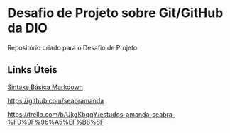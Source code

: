 # Desafio de Projeto sobre Git/GitHub da DIO
Repositório criado para o Desafio de Projeto 

## Links Úteis
[Sintaxe Básica Markdown](https://www.markdownguide.org/basic-syntax/)

https://github.com/seabramanda

https://trello.com/b/UkgKbqqY/estudos-amanda-seabra-%F0%9F%96%A5%EF%B8%8F



